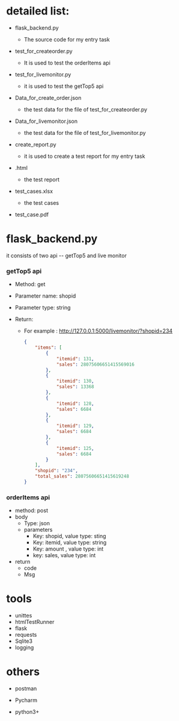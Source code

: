 # detailed list:

- flask_backend.py
  - The source code for my entry task
- test_for_createorder.py
  - It is used to test the orderItems api
- test_for_livemonitor.py
  - it is used to test the getTop5 api
- Data_for_create_order.json
  - the test data for the file of test_for_createorder.py
- Data_for_livemonitor.json
  - the test data for the file of test_for_livemonitor.py
- create_report.py
  - it  is used to create a test report for my entry task 

- .html
  - the test report
- test_cases.xlsx
  - the test cases

- test_case.pdf

# flask_backend.py

it consists of two api -- getTop5 and live monitor

### getTop5 api

- Method: get

- Parameter name: shopid

- Parameter type: string

- Return: 

  - For example :  http://127.0.0.1:5000/livemonitor/?shopid=234

    ```json
    {
        "items": [
            {
                "itemid": 131,
                "sales": 28075606651415569016
            },
            {
                "itemid": 130,
                "sales": 13368
            },
            {
                "itemid": 128,
                "sales": 6684
            },
            {
                "itemid": 129,
                "sales": 6684
            },
            {
                "itemid": 125,
                "sales": 6684
            }
        ],
        "shopid": "234",
        "total_sales": 28075606651415619248
    }
    ```

    

### orderItems api

- method: post
- body
  - Type: json
  - parameters
    - Key: shopid,  value type: sting
    - Key: itemid, value type: string
    - Key:  amount , value type: int
    - key: sales, value type: int 
- return 
  - code
  - Msg

# tools

- unittes
- htmlTestRunner
- flask
- requests
- Sqlite3
- logging

# others



- postman

- Pycharm

- python3+

  





